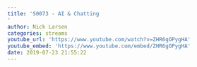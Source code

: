 ```yaml
---
title: 'S0073 - AI & Chatting
'
author: Nick Larsen
categories: streams
youtube_url: 'https://www.youtube.com/watch?v=ZHR6gOPygHA'
youtube_embed: 'https://www.youtube.com/embed/ZHR6gOPygHA'
date: 2019-07-23 21:55:22
---
```


